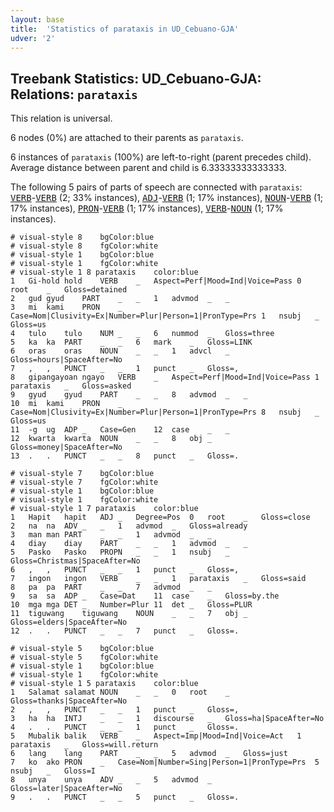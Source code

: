 ```yaml
---
layout: base
title:  'Statistics of parataxis in UD_Cebuano-GJA'
udver: '2'
---
```


## Treebank Statistics: UD_Cebuano-GJA: Relations: `parataxis`

This relation is universal.

6 nodes (0%) are attached to their parents as `parataxis`.

6 instances of `parataxis` (100%) are left-to-right (parent precedes child).
Average distance between parent and child is 6.33333333333333.

The following 5 pairs of parts of speech are connected with `parataxis`: <tt><a href="ceb_gja-pos-VERB.html">VERB</a></tt>-<tt><a href="ceb_gja-pos-VERB.html">VERB</a></tt> (2; 33% instances), <tt><a href="ceb_gja-pos-ADJ.html">ADJ</a></tt>-<tt><a href="ceb_gja-pos-VERB.html">VERB</a></tt> (1; 17% instances), <tt><a href="ceb_gja-pos-NOUN.html">NOUN</a></tt>-<tt><a href="ceb_gja-pos-VERB.html">VERB</a></tt> (1; 17% instances), <tt><a href="ceb_gja-pos-PRON.html">PRON</a></tt>-<tt><a href="ceb_gja-pos-VERB.html">VERB</a></tt> (1; 17% instances), <tt><a href="ceb_gja-pos-VERB.html">VERB</a></tt>-<tt><a href="ceb_gja-pos-NOUN.html">NOUN</a></tt> (1; 17% instances).


~~~ conllu
# visual-style 8	bgColor:blue
# visual-style 8	fgColor:white
# visual-style 1	bgColor:blue
# visual-style 1	fgColor:white
# visual-style 1 8 parataxis	color:blue
1	Gi-hold	hold	VERB	_	Aspect=Perf|Mood=Ind|Voice=Pass	0	root	_	Gloss=detained
2	gud	gyud	PART	_	_	1	advmod	_	_
3	mi	kami	PRON	_	Case=Nom|Clusivity=Ex|Number=Plur|Person=1|PronType=Prs	1	nsubj	_	Gloss=us
4	tulo	tulo	NUM	_	_	6	nummod	_	Gloss=three
5	ka	ka	PART	_	_	6	mark	_	Gloss=LINK
6	oras	oras	NOUN	_	_	1	advcl	_	Gloss=hours|SpaceAfter=No
7	,	,	PUNCT	_	_	1	punct	_	Gloss=,
8	gipangayoan	ngayo	VERB	_	Aspect=Perf|Mood=Ind|Voice=Pass	1	parataxis	_	Gloss=asked
9	gyud	gyud	PART	_	_	8	advmod	_	_
10	mi	kami	PRON	_	Case=Nom|Clusivity=Ex|Number=Plur|Person=1|PronType=Prs	8	nsubj	_	Gloss=us
11	-g	ug	ADP	_	Case=Gen	12	case	_	_
12	kwarta	kwarta	NOUN	_	_	8	obj	_	Gloss=money|SpaceAfter=No
13	.	.	PUNCT	_	_	8	punct	_	Gloss=.

~~~


~~~ conllu
# visual-style 7	bgColor:blue
# visual-style 7	fgColor:white
# visual-style 1	bgColor:blue
# visual-style 1	fgColor:white
# visual-style 1 7 parataxis	color:blue
1	Hapit	hapit	ADJ	_	Degree=Pos	0	root	_	Gloss=close
2	na	na	ADV	_	_	1	advmod	_	Gloss=already
3	man	man	PART	_	_	1	advmod	_	_
4	diay	diay	PART	_	_	1	advmod	_	_
5	Pasko	Pasko	PROPN	_	_	1	nsubj	_	Gloss=Christmas|SpaceAfter=No
6	,	,	PUNCT	_	_	1	punct	_	Gloss=,
7	ingon	ingon	VERB	_	_	1	parataxis	_	Gloss=said
8	pa	pa	PART	_	_	7	advmod	_	_
9	sa	sa	ADP	_	Case=Dat	11	case	_	Gloss=by.the
10	mga	mga	DET	_	Number=Plur	11	det	_	Gloss=PLUR
11	tiguwang	tiguwang	NOUN	_	_	7	obj	_	Gloss=elders|SpaceAfter=No
12	.	.	PUNCT	_	_	7	punct	_	Gloss=.

~~~


~~~ conllu
# visual-style 5	bgColor:blue
# visual-style 5	fgColor:white
# visual-style 1	bgColor:blue
# visual-style 1	fgColor:white
# visual-style 1 5 parataxis	color:blue
1	Salamat	salamat	NOUN	_	_	0	root	_	Gloss=thanks|SpaceAfter=No
2	,	,	PUNCT	_	_	1	punct	_	Gloss=,
3	ha	ha	INTJ	_	_	1	discourse	_	Gloss=ha|SpaceAfter=No
4	.	.	PUNCT	_	_	1	punct	_	Gloss=.
5	Mubalik	balik	VERB	_	Aspect=Imp|Mood=Ind|Voice=Act	1	parataxis	_	Gloss=will.return
6	lang	lang	PART	_	_	5	advmod	_	Gloss=just
7	ko	ako	PRON	_	Case=Nom|Number=Sing|Person=1|PronType=Prs	5	nsubj	_	Gloss=I
8	unya	unya	ADV	_	_	5	advmod	_	Gloss=later|SpaceAfter=No
9	.	.	PUNCT	_	_	5	punct	_	Gloss=.

~~~



